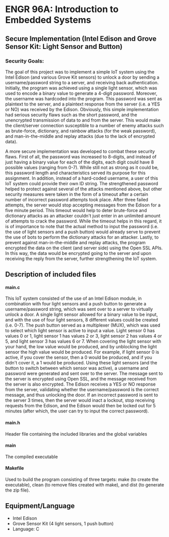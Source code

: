 # ENGR 96A: Introduction to Embedded Systems

## Secure Implementation (Intel Edison and Grove Sensor Kit: Light Sensor and Button)

### Security Goals:
The goal of this project was to implement a simple IoT system using the Intel Edison (and various Grove Kit sensors) to unlock a
door by sending a username/password string to a server, and receiving back authentication. Initially, the program was achieved
using a single light sensor, which was used to encode a binary value to generate a 4-digit password. Moreover, the username was
hardcoded into the program. This password was sent as plaintext to the server, and a plaintext response from the server (i.e. a 
YES or NO) was received by the Edison. Obviously, this simple implementation had serious security flaws such as the short password,
and the unencrypted transmission of data to and from the server. This would make the client/server connection susceptible to a 
number of enemy attacks such as brute-force, dictionary, and rainbow attacks (for the weak password), and man-in-the-middle and 
replay attacks (due to the lack of encrypted data).

A more secure implementation was developed to combat these security flaws. First of all, the password was increased to 8-digits,
and instead of just having a binary value for each of the digits, each digit could have 8 possible values (ranging from 0-7). While
still not as strong as it could be, this password length and characteristics served its purpose for this assignment. In addition,
instead of a hard-coded username, a user of this IoT system could provide their own ID string. The strengthened password helped to
protect against several of the attacks mentioned above, but other security measures were taken in the form of a timeout after a 
certain number of incorrect password attempts took place. After three failed attempts, the server would stop accepting messages from
the Edison for a five minute period. This timeout would help to deter brute-force and dictionary attacks as an attacker couldn't 
just enter in an unlimited amount of attempts to crack the password. While the timeout helps in this regard, it is of importance to
note that the actual method to input the password (i.e. the use of light sensors and a push button) would already serve to prevent
the use of bots to perform the dictionary attacks for an attacker. Lastly, to prevent against man-in-the-middle and replay attacks,
the program encrypted the data on the client (and server side) using the Open SSL APIs. In this way, the data would be encrypted
going to the server and upon receiving the reply from the server, further strengthening the IoT system.

## Description of included files

#### main.c
This IoT system consisted of the use of an Intel Edison module, in combination with four light sensors and a push button to generate
a username/password string, which was sent over to a server to virtually unlock a door. A single light sensor allowed for a binary
value to be input, and with the use of four light sensors, 8 different values could be created (i.e. 0-7). The push button served
as a multiplexer (MUX), which was used to select which light sensor is active to input a value. Light sensor 0 has values 0 or 1, 
light sensor 1 has values 2 or 3, light sensor 2 has values 4 or 5, and light sensor 3 has values 6 or 7. When covering the light
sensor with your hand, the low value would be produced, and by unblocking the light sensor the high value would be produced. For
example, if light sensor 0 is active, if you cover the sensor, then a 0 would be produced, and if you didn't cover it, a 1 would
be produced. Using these light sensors (and the button to switch between which sensor was active), a username and password were
generated and sent over to the server. The message sent to the server is encrypted using Open SSL, and the message received from
the server is also encrypted. The Edison receives a YES or NO response from the server, validating whether the username/password
is the correct message, and thus unlocking the door. If an incorrect password is sent to the server 3 times, then the server would
inact a lockout, stop receiving requests from the Edison, and the Edison would then be locked out for 5 minutes (after which, the
user can try to input the correct password). 

#### main.h
Header file containing the included libraries and the global variables

#### main
The compiled executable

#### Makefile
Used to build the program consisting of three targets: make (to create the executable), clean (to remove files created with make),
and dist (to generate the zip file). 

## Equipment/Language
* Intel Edison 
* Grove Sensor Kit (4 light sensors, 1 push button)
* Language: C
